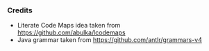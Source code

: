 


### Credits

* Literate Code Maps idea taken from https://github.com/abulka/lcodemaps
* Java grammar taken from https://github.com/antlr/grammars-v4